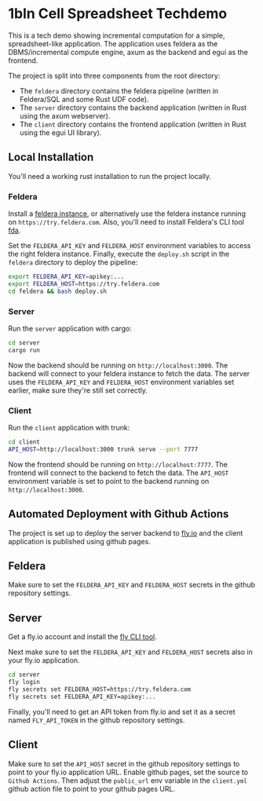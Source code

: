 # 1bln Cell Spreadsheet Techdemo

This is a tech demo showing incremental computation for a simple, spreadsheet-like application.
The application uses feldera as the DBMS/incremental compute engine, axum as the backend
and egui as the frontend.

The project is split into three components from the root directory:

- The `feldera` directory contains the feldera pipeline (written in Feldera/SQL and some Rust UDF code).
- The `server` directory contains the backend application (written in Rust using the axum webserver).
- The `client` directory contains the frontend application (written in Rust using the egui UI library).

## Local Installation

You'll need a working rust installation to run the project locally.

### Feldera

Install a [feldera instance](https://docs.feldera.com/get-started), or alternatively use the
feldera instance running on `https://try.feldera.com`.
Also, you'll need to install Feldera's CLI tool [fda](https://docs.feldera.com/reference/cli).

Set the `FELDERA_API_KEY` and `FELDERA_HOST` environment variables to access the right feldera instance.
Finally, execute the `deploy.sh` script in the `feldera` directory to deploy the pipeline:

```bash
export FELDERA_API_KEY=apikey:...
export FELDERA_HOST=https://try.feldera.com
cd feldera && bash deploy.sh
```

### Server

Run the `server` application with cargo:

```bash
cd server
cargo run
```

Now the backend should be running on `http://localhost:3000`. The backend will connect
to your feldera instance to fetch the data. The server uses the `FELDERA_API_KEY` and `FELDERA_HOST`
environment variables set earlier, make sure they're still set correctly.

### Client

Run the `client` application with trunk:

```bash
cd client
API_HOST=http://localhost:3000 trunk serve --port 7777
```

Now the frontend should be running on `http://localhost:7777`. The frontend will connect
to the backend to fetch the data. The `API_HOST` environment variable is set to point to the
backend running on `http://localhost:3000`.

## Automated Deployment with Github Actions

The project is set up to deploy the server backend to [fly.io](https://fly.io/)
and the client application is published using github pages.

## Feldera

Make sure to set the `FELDERA_API_KEY` and `FELDERA_HOST` secrets in the github repository settings.

## Server

Get a fly.io account and install the [fly CLI tool](https://fly.io/docs/flyctl/install/).

Next make sure to set the `FELDERA_API_KEY` and `FELDERA_HOST` secrets also in your fly.io application.

```bash
cd server
fly login
fly secrets set FELDERA_HOST=https://try.feldera.com
fly secrets set FELDERA_API_KEY=apikey:...
```

Finally, you'll need to get an API token from fly.io and set it as a secret named `FLY_API_TOKEN` in the github
repository settings.

## Client

Make sure to set the `API_HOST` secret in the github repository settings to point to your fly.io application URL.
Enable github pages, set the source to `Github Actions`. Then adjust the `public_url` env variable in the `client.yml`
github action file to point to your github pages URL.